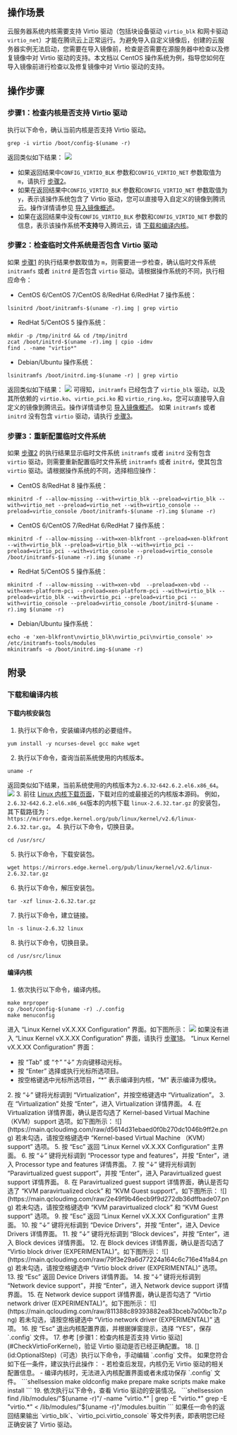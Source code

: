 ## 操作场景
云服务器系统内核需要支持 Virtio 驱动（包括块设备驱动 `virtio_blk` 和网卡驱动 `virtio_net`）才能在腾讯云上正常运行。为避免导入自定义镜像后，创建的云服务器实例无法启动，您需要在导入镜像前，检查是否需要在源服务器中检查以及修复镜像中对 Virtio 驱动的支持。本文档以 CentOS 操作系统为例，指导您如何在导入镜像前进行检查以及修复镜像中对 Virtio 驱动的支持。

## 操作步骤


### 步骤1：检查内核是否支持 Virtio 驱动[](id:CheckVirtioForKernel)
执行以下命令，确认当前内核是否支持 Virtio 驱动。
```shellsession
grep -i virtio /boot/config-$(uname -r)
```
返回类似如下结果：
![](https://main.qcloudimg.com/raw/8c32c3dd554700a0c17ff0c7e5675090.png)
 - 如果返回结果中`CONFIG_VIRTIO_BLK` 参数和`CONFIG_VIRTIO_NET` 参数取值为 `m`，请执行 [步骤2](#CheckVirtioForInitramfs)。
 - 如果在返回结果中`CONFIG_VIRTIO_BLK` 参数和`CONFIG_VIRTIO_NET` 参数取值为 `y`，表示该操作系统包含了 Virtio 驱动，您可以直接导入自定义的镜像到腾讯云。操作详情请参见 [导入镜像概述](https://cloud.tencent.com/document/product/213/4945)。
 - 如果在返回结果中没有`CONFIG_VIRTIO_BLK` 参数和`CONFIG_VIRTIO_NET` 参数的信息，表示该操作系统**不支持**导入腾讯云，请 [下载和编译内核](#DownloadCompileKernel)。


### 步骤2：检查临时文件系统是否包含 Virtio 驱动[](id:CheckVirtioForInitramfs)
如果 [步骤1](#CheckVirtioForKernel) 的执行结果参数取值为 `m`，则需要进一步检查，确认临时文件系统 `initramfs` 或者 `initrd` 是否包含 `virtio` 驱动。请根据操作系统的不同，执行相应命令：
- CentOS 6/CentOS 7/CentOS 8/RedHat 6/RedHat 7 操作系统：
```shellsession
lsinitrd /boot/initramfs-$(uname -r).img | grep virtio
```
- RedHat 5/CentOS 5 操作系统：
```shellsession
mkdir -p /tmp/initrd && cd /tmp/initrd
zcat /boot/initrd-$(uname -r).img | cpio -idmv
find . -name "virtio*"
```
- Debian/Ubuntu 操作系统：
```shellsession
lsinitramfs /boot/initrd.img-$(uname -r) | grep virtio
```

返回类似如下结果：
<img src="https://main.qcloudimg.com/raw/a5e22f75f48ce26a6b03f65588a52877.png" />
可得知，<code>initramfs</code> 已经包含了 <code>virtio_blk</code> 驱动，以及其所依赖的 <code>virtio.ko</code>、<code>virtio_pci.ko</code> 和 <code>virtio_ring.ko</code>，您可以直接导入自定义的镜像到腾讯云。操作详情请参见 <a href="https://cloud.tencent.com/document/product/213/4945">导入镜像概述</a>。
如果 <code>initramfs</code> 或者 <code>initrd</code> 没有包含 <code>virtio</code> 驱动，请执行 [步骤3](#ReconfigureInitramfs)。


### 步骤3：重新配置临时文件系统[](id:ReconfigureInitramfs)
如果 [步骤2](#CheckVirtioForInitramfs) 的执行结果显示临时文件系统 `initramfs` 或者 `initrd` 没有包含 `virtio` 驱动，则需要重新配置临时文件系统 `initramfs` 或者 `initrd`，使其包含 `virtio` 驱动。请根据操作系统的不同，选择相应操作：
 - CentOS 8/RedHat 8 操作系统：
```shellsession
mkinitrd -f --allow-missing --with=virtio_blk --preload=virtio_blk --with=virtio_net --preload=virtio_net --with=virtio_console --preload=virtio_console /boot/initramfs-$(uname -r).img $(uname -r)
```
 - CentOS 6/CentOS 7/RedHat 6/RedHat 7 操作系统：
```shellsession
mkinitrd -f --allow-missing --with=xen-blkfront --preload=xen-blkfront --with=virtio_blk --preload=virtio_blk --with=virtio_pci --preload=virtio_pci --with=virtio_console --preload=virtio_console /boot/initramfs-$(uname -r).img $(uname -r)
```
 - RedHat 5/CentOS 5 操作系统：
```shellsession
mkinitrd -f --allow-missing --with=xen-vbd  --preload=xen-vbd --with=xen-platform-pci --preload=xen-platform-pci --with=virtio_blk --preload=virtio_blk --with=virtio_pci --preload=virtio_pci --with=virtio_console --preload=virtio_console /boot/initrd-$(uname -r).img $(uname -r)
```
 - Debian/Ubuntu 操作系统：
```shellsession
echo -e 'xen-blkfront\nvirtio_blk\nvirtio_pci\nvirtio_console' >> /etc/initramfs-tools/modules
mkinitramfs -o /boot/initrd.img-$(uname -r)
```

## 附录
### 下载和编译内核[](id:DownloadCompileKernel)

#### 下载内核安装包
1. 执行以下命令，安装编译内核的必要组件。
```shellsession
yum install -y ncurses-devel gcc make wget
```
2. 执行以下命令，查询当前系统使用的内核版本。
```shellsession
uname -r
```
返回类似如下结果，当前系统使用的内核版本为`2.6.32-642.6.2.el6.x86_64`。
![](https://main.qcloudimg.com/raw/739b19fc7af96d6de7872df0a498b7b6.png)
3. 前往 [Linux 内核下载页面](https://www.kernel.org/pub/linux/kernel/?spm=a2c4g.11186623.2.26.7e4179b4zo5WVJ)，下载对应的或最接近的内核版本源码。
例如，`2.6.32-642.6.2.el6.x86_64`版本的内核下载 `linux-2.6.32.tar.gz` 的安装包，其下载路径为：`https://mirrors.edge.kernel.org/pub/linux/kernel/v2.6/linux-2.6.32.tar.gz`。
4. 执行以下命令，切换目录。
```shellsession
cd /usr/src/
```
5. 执行以下命令，下载安装包。
```shellsession
wget https://mirrors.edge.kernel.org/pub/linux/kernel/v2.6/linux-2.6.32.tar.gz
```
6. 执行以下命令，解压安装包。
```shellsession
tar -xzf linux-2.6.32.tar.gz
```
7. 执行以下命令，建立链接。
```shellsession
ln -s linux-2.6.32 linux
```
8. 执行以下命令，切换目录。
```shellsession
cd /usr/src/linux
```

#### 编译内核

1. 依次执行以下命令，编译内核。
```shellsession
make mrproper
cp /boot/config-$(uname -r) ./.config
make menuconfig
```
进入 “Linux Kernel vX.X.XX Configuration” 界面。如下图所示：
![](https://main.qcloudimg.com/raw/72c3bea10627aaef022f1a72b72ac79a.png)
<dx-alert infotype="explain" title="">
 如果没有进入 “Linux Kernel vX.X.XX Configuration” 界面，请执行 [步骤18](#OptionalStep)。
“Linux Kernel vX.X.XX Configuration” 界面：
 - 按 “Tab” 或 “↑” “↓” 方向键移动光标。
 - 按 “Enter” 选择或执行光标所选项目。
 - 按空格键选中光标所选项目，“\*” 表示编译到内核，“M” 表示编译为模块。 
</dx-alert>
2. 按 “↓” 键将光标调到 “Virtualization”，并按空格键选中 “Virtualization”。
3. 在 “Virtualization” 处按 “Enter”，进入 Virtualization 详情界面。
4. 在 Virtualization 详情界面，确认是否勾选了 Kernel-based Virtual Machine （KVM）support 选项。如下图所示：
![](https://main.qcloudimg.com/raw/d5614d31ebaed0f0b270dc1046b9ff2e.png)
若未勾选，请按空格键选中 “Kernel-based Virtual Machine （KVM）support” 选项。
5. 按 “Esc” 返回 “Linux Kernel vX.X.XX Configuration” 主界面。
6. 按 “↓” 键将光标调到 “Processor type and features”，并按 “Enter”，进入 Processor type and features 详情界面。
7. 按 “↓” 键将光标调到 “Paravirtualized guest support”，并按 “Enter”，进入 Paravirtualized guest support 详情界面。
8. 在 Paravirtualized guest support 详情界面，确认是否勾选了 “KVM paravirtualized clock” 和 “KVM Guest support”。如下图所示：
![](https://main.qcloudimg.com/raw/2e49f9b46ecb9f9d272db36dffbade07.png)
若未勾选，请按空格键选中 “KVM paravirtualized clock” 和 “KVM Guest support” 选项。
9. 按 “Esc” 返回 “Linux Kernel vX.X.XX Configuration” 主界面。
10. 按 “↓” 键将光标调到 “Device Drivers”，并按 “Enter”，进入 Device Drivers 详情界面。
11. 按 “↓” 键将光标调到 “Block devices”，并按 “Enter”，进入 Block devices 详情界面。
12. 在 Block devices 详情界面，确认是否勾选了 “Virtio block driver (EXPERIMENTAL)”。如下图所示：
![](https://main.qcloudimg.com/raw/79f3e29a6d77224a164c6c716e41fa84.png)
若未勾选，请按空格键选中 “Virtio block driver (EXPERIMENTAL)” 选项。
13. 按 “Esc” 返回 Device Drivers 详情界面。
14. 按 “↓” 键将光标调到 “Network device support”，并按 “Enter”，进入 Network device support 详情界面。
15. 在 Network device support 详情界面，确认是否勾选了 “Virtio network driver (EXPERIMENTAL)”。如下图所示：
![](https://main.qcloudimg.com/raw/811388c89393882ea83bceb7a00bc1b7.png)
若未勾选，请按空格键选中 “Virtio network driver (EXPERIMENTAL)” 选项。
16. 按 “Esc” 退出内核配置界面，并根据弹窗提示，选择 “YES”，保存 `.config` 文件。
17. 参考 [步骤1：检查内核是否支持 Virtio 驱动](#CheckVirtioForKernel)，验证 Virtio 驱动是否已经正确配置。
18. [](id:OptionalStep)（可选）执行以下命令，手动编辑 `.config` 文件。
<dx-alert infotype="explain" title="">
 如果您符合如下任一条件，建议执行此操作：
 - 若检查后发现，内核仍无 Virtio 驱动的相关配置信息。
 - 编译内核时，无法进入内核配置界面或者未成功保存 `.config` 文件。
</dx-alert>
```shellsession
make oldconfig
make prepare
make scripts
make
make install
```
19. 依次执行以下命令，查看 Virtio 驱动的安装情况。
```shellsession
find /lib/modules/"$(uname -r)"/ -name "virtio.*" | grep -E "virtio.*"
grep -E "virtio.*" < /lib/modules/"$(uname -r)"/modules.builtin
```
如果任一命令的返回结果输出 `virtio_blk`、`virtio_pci.virtio_console` 等文件列表，即表明您已经正确安装了 Virtio 驱动。




